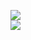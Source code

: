 [![](https://img.shields.io/badge/Made%20With-Github%20Spray-lightgrey.svg?style=for-the-badge&logo=github)](https://github.com/Annihil/github-spray#3632)  
[![](https://i.imgur.com/2DrTn0Z.gif)](https://github.com/Annihil/github-spray)
